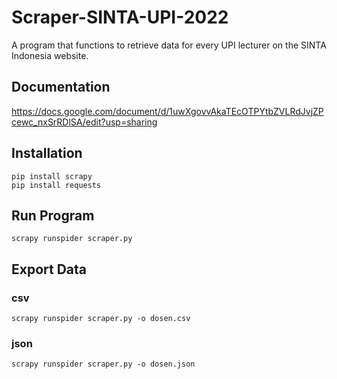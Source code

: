 # Scraper-SINTA-UPI-2022
A program that functions to retrieve data for every UPI lecturer on the SINTA Indonesia website.

## Documentation
https://docs.google.com/document/d/1uwXgovvAkaTEcOTPYtbZVLRdJvjZPcewc_nxSrRDlSA/edit?usp=sharing

## Installation
    pip install scrapy
    pip install requests

## Run Program
    scrapy runspider scraper.py
    
## Export Data
### csv
    scrapy runspider scraper.py -o dosen.csv
### json
    scrapy runspider scraper.py -o dosen.json
    
